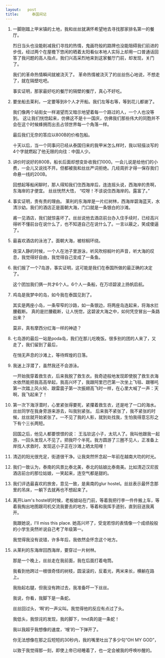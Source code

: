 ```yaml
---
layout:   post
title:      泰国闲记
---
```



1. 一脚刚踏上甲米镇的土地，我和丝丝就满怀希望地去寻找那家排名第一的餐厅。

   烈日当头也没能削减我们寻找的热情，鬼画符般的路牌也没能阻碍我们前进的步伐，经过两个在屋檐下悠闲的晒着太阳看似本地人实际上却用一口普通话回答了我问题的高人指点，我们兴高采烈地来到这家餐厅门前，却发现，关门了。

   我们的革命热情瞬间就被浇灭了。 革命热情被浇灭了的丝丝伤心地说，不想走了，就在隔壁吃吧。

   事实证明，那家最好吃的餐厅的隔壁的餐厅，真心不好吃。

2. 要坐船去莱利，一定要等到8个人才开船。我们左等右等，等到花儿都谢了。

   我们像两个站街女一样渴望而又暗示地望着每一个路过的人，一个人也没等到。 这让我们恍惚起来，仿佛这不是十一国庆，仿佛我们那些伟大的同胞并不会在这个时候蜂拥而出去占领世界每一个角落一样。

   最后我们无奈的答应以800B的价格包船。

   十天以后，当一个同事问已经从泰国归来的我甲米怎么样时，我以轻描淡写的4个字就燃起了他无限的向往：中国人少。

3. 讲价时说好的800B，船长后面却想变卦收我们1000。一会儿说是给他们的小费，一会儿又说找不开。但都被我和丝丝严词拒绝。几经周折才得一保存我们命悬一线的200B。
   
   回想起等船闲聊时，那人得知我们住西海岸后，连连摇头说，西海岸的贵啊，东海岸的才便宜。 丝丝恍然大悟， “哎呀！不该说住西海岸的。露富了。”

4. 事实证明，贵有贵的理由。 莱利的东海岸是一片红树林，西海岸碧海蓝天，水清沙幼。我们的酒店正是面朝大海，门口就是一条银白的沙滩。

   甫一见酒店，我们就惊喜坏了。丝丝说他去酒店前台办入住手续时，已经高兴得听不懂前台在说什么了，也不知道自己在说什么了。一言以蔽之，笑成傻逼了。

5. 最喜欢酒店的泳池了。面朝大海，被棕榈环绕。

   夜深人静的时候，一个人在池子里游泳，听风吹棕榈叶的声音，听大海的叹息，我觉得好自由，我觉得自己变成了一条鱼。

6. 我们报了一个7岛游，事实证明，这可能是我们在泰国所做的最正确的决定了。

   这个团加我们俩一共才6个人。6个人一条船，在万顷碧波上扬帆启航。

7. 鸡岛是我梦中的岛，如今我在泰国见到了。

   其实是两座小岛，一条窄窄的沙路，如一条银边，将两座岛连起来，将海水拦腰截断。 真的是拦腰截断，让人恍惚，这碧波大海之中，如何凭空冒出一条路出来？

   莫非，真有摩西分红海一样的神迹？

8. 七岛游的最后一站是poda岛，我们在那儿吃晚饭。很多别的团的人来了，又走了，我们留到了最后，

   在悄无声息的沙滩上，等待辉煌的日落。

9. 我迷上浮潜了，虽然我还不会游泳。
 
   一开始我穿着救生衣，后来我脱了救生衣。我奇迹般地发现即使脱了救生衣海水依然能把我高高举起，我高兴坏了，我跟阿里巴巴第一次坐上飞毯、跟哪吒第一次踏上风火轮、跟雷震子第一次振翅高飞时一样，在心里大喊了一声：天啊，我飞起来了！

10. 第一次下海浮潜时，心里紧张得要死，紧攥着救生衣，还是呛了一口的海水。 丝丝同学在我身旁游来游去，叫我别紧张。 后来我不紧张了，我不紧张的时候，丝丝就开始紧张了。一不见了我的人影，就到处找我，生怕我得意忘形之下有个三长两短。
 
     回国之后，他见人都要恨恨的说： 王泓钦这小子，太坑人了。我叫他跟我一起游，一回头发现人不见了。把我吓个半死。我方圆游了三圈不见人，正准备上岸找人求救时，发现这小子正在沙滩上晒太阳哩！

11. 清迈的阳光很充足，街道很干净。让我突然怀念起一年前在越南大叻的时光。
  

12. 我们一致认为，泰南的风景比泰北美，泰北的姑娘比泰南美。比如清迈汉尼拔酒店前台的那位姑娘，一笑起来，连空气都是甜的。

13. 我们评选最喜欢的旅舍，意见一致，是奥南的glur hostel。丝丝表示最怀念那里的吊床，一躺下去就再也不想起来了。


14. 离开Liam's hostel的时候，老板娘站在门前，等着我把行李一件件搬上车，等着我掏出地图跟司机交流我要去的地方，等着和我挥手道别，直到目送我离开。

     我跟她说，I'll miss this place. 她高兴坏了，受宠若惊的表情像一个成绩般般的小学生突然听说自己考了年级第一。

     我觉得我没有说错，许多年后，我依然会怀念这个地方。

15. 从莱利的东海岸回西海岸，要穿过一片树林。

     那是一个晚上，丝丝走在我前面，我在后面打着电筒。

     我看到他跨过一根很奇怪的树枝，圆滚滚的，反着光，两米来长，横躺在路上。

     我抬起右腿，但我没有跨过去，我准备吓一下丝丝。

     我说，你看，我脚下是一条蛇。

     丝丝回过头，‘啊’的一声尖叫。我觉得他的反应有点过了头。

     我低头，我惊诧的发现，我的脚下，tmd真的是一条蛇！

     我以我超乎我想像的速度，‘嗖’的一下弹开了。

     你无法想像在那之后短短的30秒内，我的嘴里吐出了多少句“OH MY GOD”，

     以致于我觉得那一刻，即使上帝已经睡着了，也一定会被我的呼唤吵醒的。


